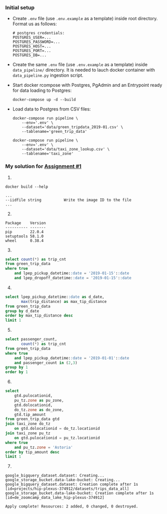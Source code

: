 ### Initial setup

- Create `.env` file (use `.env.example` as a template) inside root directory. Format us as follows:
    ```shell
    # postgres credentials:
    POSTGRES_USER=...
    POSTGRES_PASSWORD=...
    POSTGRES_HOST=...
    POSTGRES_PORT=...
    POSTGRES_DB=...
    ```

- Create the same `.env` file (use `.env.example` as a template) inside `data_pipeline/` directory. It is needed to lauch docker container with `data_pipeline.py` ingestion script.


- Start docker rcompose with Postgres, PgAdmin and an Entrypoint ready for data loading to Postgres:
    ```
    docker-compose up -d --build  
    ```
  
- Load data to Postgres from CSV files:
    ```
    docker-compose run pipeline \
        --env='.env' \
        --dataset='data/green_tripdata_2019-01.csv' \
        --tablename='green_trip_data'
    
    docker-compose run pipeline \
        --env='.env' \
        --dataset='data/taxi_zone_lookup.csv' \
        --tablename='taxi_zone'
    ```
    
### My solution for [Assignment #1](https://github.com/DataTalksClub/data-engineering-zoomcamp/blob/main/cohorts/2023/week_1_docker_sql/homework.md)

1. 
```shell
docker build --help
```

```shell
...
--iidfile string          Write the image ID to the file
...
```

2. 
```shell
Package    Version
---------- -------
pip        22.0.4
setuptools 58.1.0
wheel      0.38.4
```

3. 
```sql
select count(*) as trip_cnt
from green_trip_data
where true
    and lpep_pickup_datetime::date = '2019-01-15'::date
    and lpep_dropoff_datetime::date = '2019-01-15'::date
```

4.
```sql
select lpep_pickup_datetime::date as d_date,
       max(trip_distance) as max_tip_distance
from green_trip_data
group by d_date
order by max_tip_distance desc
limit 1
```

5.
```sql
select passenger_count,
       count(*) as trip_cnt
from green_trip_data
where true
    and lpep_pickup_datetime::date = '2019-01-01'::date
    and passenger_count in (2,3)
group by 1
order by 1
```

6.
```sql
select
    gtd.pulocationid,
    pu_tz.zone as pu_zone,
    gtd.dolocationid,
    do_tz.zone as do_zone,
    gtd.tip_amount
from green_trip_data gtd
join taxi_zone do_tz
    on gtd.dolocationid = do_tz.locationid
join taxi_zone pu_tz
    on gtd.pulocationid = pu_tz.locationid
where true
    and pu_tz.zone = 'Astoria'
order by tip_amount desc
limit 1
```

7.
```shell
google_bigquery_dataset.dataset: Creating...
google_storage_bucket.data-lake-bucket: Creating...
google_bigquery_dataset.dataset: Creation complete after 1s [id=projects/hip-plexus-374912/datasets/trips_data_all]
google_storage_bucket.data-lake-bucket: Creation complete after 1s [id=de_zoomcamp_data_lake_hip-plexus-374912]

Apply complete! Resources: 2 added, 0 changed, 0 destroyed.
```
